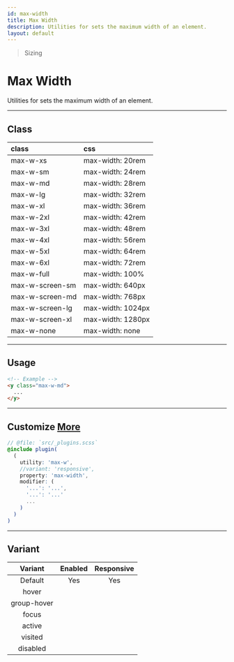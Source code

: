 ```yaml
---
id: max-width
title: Max Width
description: Utilities for sets the maximum width of an element.
layout: default
---
```


> Sizing

# Max Width

Utilities for sets the maximum width of an element.

---

## Class

| <span class="px-3 py-1 text-white bg-charcoal-100 rounded-full">class</span> | <span class="px-3 py-1 text-white bg-charcoal-100 rounded-full">css</span> |
|:--|:--|
| max-w-xs | max-width: 20rem |
| max-w-sm | max-width: 24rem |
| max-w-md | max-width: 28rem |
| max-w-lg | max-width: 32rem |
| max-w-xl | max-width: 36rem |
| max-w-2xl | max-width: 42rem |
| max-w-3xl | max-width: 48rem |
| max-w-4xl | max-width: 56rem |
| max-w-5xl | 	max-width: 64rem |
| max-w-6xl | max-width: 72rem |
| max-w-full | max-width: 100% |
| max-w-screen-sm | max-width: 640px |
| max-w-screen-md | max-width: 768px |
| max-w-screen-lg | max-width: 1024px |
| max-w-screen-xl | max-width: 1280px |
| max-w-none | max-width: none |

---

## Usage

```html
<!-- Example -->
<y class="max-w-md">
  ...
</y>
```
---

## Customize <a class="ml-1 px-2 py-1 text-sm text-gray-600 bg-gray-300" href="/plugin-api/">More</a>

```scss
// @file: `src/_plugins.scss`
@include plugin(
  (
    utility: 'max-w',
    //variant: 'responsive',
    property: 'max-width',
    modifier: (
      '...': '...',
      '...': '...'
      ...
    )
  )
)
```

---

## Variant

| <span class="font-semibold underline">Variant</span> | <span class="font-semibold underline">Enabled</span> | <span class="font-semibold underline">Responsive</span> |
|:-:|:-:|:-:|
| Default | Yes | Yes |
| hover| | |
| group-hover | | |
| focus | | |
| active | | |
| visited | | |
| disabled | | |